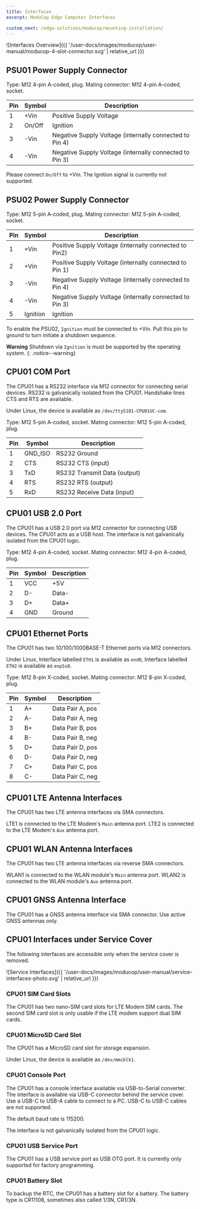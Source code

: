 ```yaml
---
title: Interfaces
excerpt: ModuCop Edge Computer Interfaces

custom_next: /edge-solutions/moducop/mounting-installation/
---
```



![Interfaces Overview]({{ '/user-docs/images/moducop/user-manual/moducop-4-slot-connector.svg' | relative_url }})

## PSU01 Power Supply Connector

Type: M12 4-pin A-coded, plug.
Mating connector: M12 4-pin A-coded, socket.

| Pin | Symbol | Description                                             |
| --- | ------ | ------------------------------------------------------- |
| 1   | +Vin   | Positive Supply Voltage                                 |
| 2   | On/Off | Ignition                                                |
| 3   | -Vin   | Negative Supply Voltage (internally connected to Pin 4) |
| 4   | -Vin   | Negative Supply Voltage (internally connected to Pin 3) |

Please connect `On/Off` to +Vin. The Ignition signal is currently not supported.

## PSU02 Power Supply Connector

Type: M12 5-pin A-coded, plug.
Mating connector: M12 5-pin A-coded, socket.

| Pin | Symbol   | Description                                             |
| --- | -------- | ------------------------------------------------------- |
| 1   | +Vin     | Positive Supply Voltage (internally connected to Pin2)  |
| 2   | +Vin     | Positive Supply Voltage (internally connected to Pin 1) |
| 3   | -Vin     | Negative Supply Voltage (internally connected to Pin 4) |
| 4   | -Vin     | Negative Supply Voltage (internally connected to Pin 3) |
| 5   | Ignition | Ignition                                                |

To enable the PSU02, `Ignition` must be connected to +Vin.
Pull this pin to ground to turn initiate a shutdown sequence.

**Warning** Shutdown via `Ignition` is must be supported by the operating system.
{: .notice--warning}

## CPU01 COM Port

The CPU01 has a RS232 interface via M12 connector for connecting serial devices. RS232 is galvanically isolated from the CPU01. Handshake lines CTS and RTS are available.

Under Linux, the device is available as `/dev/ttyS101-CPU01UC-com`.

Type: M12 5-pin A-coded, socket.
Mating connector: M12 5-pin A-coded, plug.

| Pin | Symbol  | Description                  |
| --- | ------- | ---------------------------- |
| 1   | GND_ISO | RS232 Ground                 |
| 2   | CTS     | RS232 CTS (input)            |
| 3   | TxD     | RS232 Transmit Data (output) |
| 4   | RTS     | RS232 RTS (output)           |
| 5   | RxD     | RS232 Receive Data (input)   |

## CPU01 USB 2.0 Port

The CPU01 has a USB 2.0 port via M12 connector for connecting USB devices. The CPU01 acts as a USB host. The interface is not galvanically isolated from the CPU01 logic.

Type: M12 4-pin A-coded, socket.
Mating connector: M12 4-pin A-coded, plug.

| Pin | Symbol | Description |
| --- | ------ | ----------- |
| 1   | VCC    | +5V         |
| 2   | D-     | Data-       |
| 3   | D+     | Data+       |
| 4   | GND    | Ground      |

## CPU01 Ethernet Ports

The CPU01 has two 10/100/1000BASE-T Ethernet ports via M12 connectors.

Under Linux, Interface labelled `ETH1` is available as `end0`, Interface labelled `ETH2` is available as `enp5s0`.

Type: M12 8-pin X-coded, socket.
Mating connector: M12 8-pin X-coded, plug.

| Pin | Symbol | Description      |
| --- | ------ | ---------------- |
| 1   | A+     | Data Pair A, pos |
| 2   | A-     | Data Pair A, neg |
| 3   | B+     | Data Pair B, pos |
| 4   | B-     | Data Pair B, neg |
| 5   | D+     | Data Pair D, pos |
| 6   | D-     | Data Pair D, neg |
| 7   | C+     | Data Pair C, pos |
| 8   | C-     | Data Pair C, neg |

## CPU01 LTE Antenna Interfaces

The CPU01 has two LTE antenna interfaces via SMA connectors.

LTE1 is connected to the LTE Modem's `Main` antenna port.
LTE2 is connected to the LTE Modem's `Aux` antenna port.

## CPU01 WLAN Antenna Interfaces

The CPU01 has two LTE antenna interfaces via reverse SMA connectors.

WLAN1 is connected to the WLAN module's `Main` antenna port.
WLAN2 is connected to the WLAN module's `Aux` antenna port.

## CPU01 GNSS Antenna Interface

The CPU01 has a GNSS antenna interface via SMA connector.
Use active GNSS antennas only.

## CPU01 Interfaces under Service Cover

The following interfaces are accessible only when the service cover is removed.

![Service Interfaces]({{ '/user-docs/images/moducop/user-manual/service-interfaces-photo.svg' | relative_url }})

### CPU01 SIM Card Slots

The CPU01 has two nano-SIM card slots for LTE Modem SIM cards. The second SIM card slot is only usable if the LTE modem support dual SIM cards.

### CPU01 MicroSD Card Slot

The CPU01 has a MicroSD card slot for storage expansion.

Under Linux, the device is available as `/dev/mmcblk1`.

### CPU01 Console Port

The CPU01 has a console interface available via USB-to-Serial converter.
The interface is available via USB-C connector behind the service cover. Use a USB-C to USB-A cable to connect to a PC. USB-C to USB-C cables are not supported.

The default baud rate is 115200.

The interface is not galvanically isolated from the CPU01 logic.

### CPU01 USB Service Port

The CPU01 has a USB service port as USB OTG port. It is currently only supported for factory programming.


### CPU01 Battery Slot

To backup the RTC, the CPU01 has a battery slot for a battery. The battery type is CR11108, sometimes also called 1/3N, CR1/3N.
